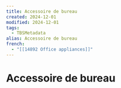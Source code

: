 ```yaml
---
title: Accessoire de bureau
created: 2024-12-01
modified: 2024-12-01
tags:
  - TBSMetadata
alias: Accessoire de bureau
french:
  - "[[14892 Office appliances]]"
---
```

# Accessoire de bureau

